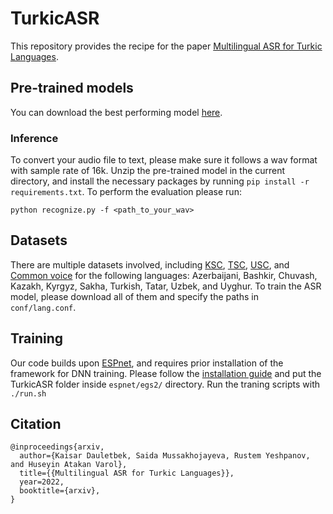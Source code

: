 # TurkicASR

This repository provides the recipe for the paper [Multilingual ASR for Turkic Languages](link-to-be-after-acceptance).

## Pre-trained models

You can download the best performing model [here](https://github.com/IS2AI/TurkicASR/blob/main/asr_train_asr_conformer_large_raw_cv_turkic_char_sp_valid.acc.ave.zip).

### Inference

To convert your audio file to text, please make sure it follows a wav format with sample rate of 16k. Unzip the pre-trained model in the current directory, and install the necessary packages by running ```pip install -r requirements.txt```. To perform the evaluation please run:
```
python recognize.py -f <path_to_your_wav>
```

## Datasets

There are multiple datasets involved, including [KSC](https://docs.google.com/forms/d/e/1FAIpQLSf_usCjxTvbH_2xhA6slH9FAfjrYVd4OHnr-CUcVVW3TEAscg/viewform), [TSC](https://forms.gle/xjsnC3uVmzRYuWBA8), [USC](https://docs.google.com/forms/d/e/1FAIpQLSeWhxsVe0WlGSQ459sq6--pAqYyEWTI2K6X8UrF357GUvnDQA/viewform), and [Common voice](https://commonvoice.mozilla.org/en/datasets) for the following languages: Azerbaijani, Bashkir, Chuvash, Kazakh, Kyrgyz, Sakha, Turkish, Tatar, Uzbek, and Uyghur. To train the ASR model, please download all of them and specify the paths in `conf/lang.conf`.


## Training

Our code builds upon [ESPnet](https://github.com/espnet/espnet), and requires prior installation of the framework for DNN training. Please follow the [installation guide](https://espnet.github.io/espnet/installation.html) and put the TurkicASR folder inside `espnet/egs2/` directory. Run the traning scripts with `./run.sh`

## Citation
```
@inproceedings{arxiv,
  author={Kaisar Dauletbek, Saida Mussakhojayeva, Rustem Yeshpanov, and Huseyin Atakan Varol},
  title={{Multilingual ASR for Turkic Languages}},
  year=2022,
  booktitle={arxiv},
}
```
